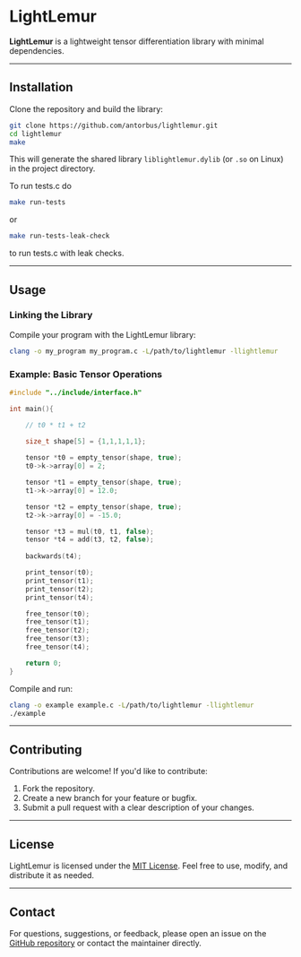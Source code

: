 # LightLemur

**LightLemur** is a lightweight tensor differentiation library with minimal dependencies.

---

## **Installation**

Clone the repository and build the library:

```bash
git clone https://github.com/antorbus/lightlemur.git
cd lightlemur
make
```

This will generate the shared library `liblightlemur.dylib` (or `.so` on Linux) in the project directory.

To run tests.c do 
```bash
make run-tests
```
or 
```bash
make run-tests-leak-check
```
to run tests.c with leak checks.

---

## **Usage**

### **Linking the Library**

Compile your program with the LightLemur library:

```bash
clang -o my_program my_program.c -L/path/to/lightlemur -llightlemur
```

### **Example: Basic Tensor Operations**

```c
#include "../include/interface.h"

int main(){

    // t0 * t1 + t2 

    size_t shape[5] = {1,1,1,1,1};
    
    tensor *t0 = empty_tensor(shape, true);
    t0->k->array[0] = 2;

    tensor *t1 = empty_tensor(shape, true);
    t1->k->array[0] = 12.0;

    tensor *t2 = empty_tensor(shape, true);
    t2->k->array[0] = -15.0;

    tensor *t3 = mul(t0, t1, false);
    tensor *t4 = add(t3, t2, false);
    
    backwards(t4); 

    print_tensor(t0);
    print_tensor(t1);
    print_tensor(t2);
    print_tensor(t4);

    free_tensor(t0);
    free_tensor(t1);
    free_tensor(t2);
    free_tensor(t3);
    free_tensor(t4);

    return 0;
}
```

Compile and run:

```bash
clang -o example example.c -L/path/to/lightlemur -llightlemur
./example
```

---

## **Contributing**

Contributions are welcome! If you'd like to contribute:

1. Fork the repository.
2. Create a new branch for your feature or bugfix.
3. Submit a pull request with a clear description of your changes.

---

## **License**

LightLemur is licensed under the [MIT License](https://opensource.org/licenses/MIT). Feel free to use, modify, and distribute it as needed.

---

## **Contact**

For questions, suggestions, or feedback, please open an issue on the [GitHub repository](https://github.com/antorbus/lightlemur) or contact the maintainer directly.


